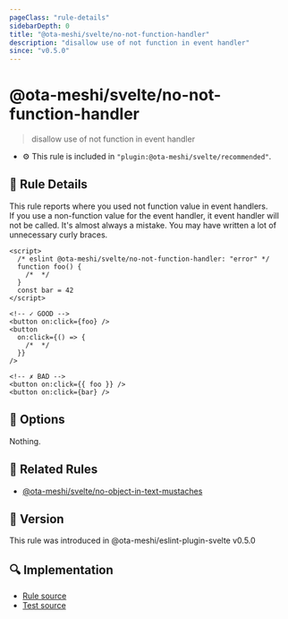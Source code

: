 ```yaml
---
pageClass: "rule-details"
sidebarDepth: 0
title: "@ota-meshi/svelte/no-not-function-handler"
description: "disallow use of not function in event handler"
since: "v0.5.0"
---
```


# @ota-meshi/svelte/no-not-function-handler

> disallow use of not function in event handler

- :gear: This rule is included in `"plugin:@ota-meshi/svelte/recommended"`.

## :book: Rule Details

This rule reports where you used not function value in event handlers.  
If you use a non-function value for the event handler, it event handler will not be called. It's almost always a mistake. You may have written a lot of unnecessary curly braces.

<ESLintCodeBlock>

<!--eslint-skip-->

```svelte
<script>
  /* eslint @ota-meshi/svelte/no-not-function-handler: "error" */
  function foo() {
    /*  */
  }
  const bar = 42
</script>

<!-- ✓ GOOD -->
<button on:click={foo} />
<button
  on:click={() => {
    /*  */
  }}
/>

<!-- ✗ BAD -->
<button on:click={{ foo }} />
<button on:click={bar} />
```

</ESLintCodeBlock>

## :wrench: Options

Nothing.

## :couple: Related Rules

- [@ota-meshi/svelte/no-object-in-text-mustaches]

[@ota-meshi/svelte/no-object-in-text-mustaches]: ./no-object-in-text-mustaches.md

## :rocket: Version

This rule was introduced in @ota-meshi/eslint-plugin-svelte v0.5.0

## :mag: Implementation

- [Rule source](https://github.com/ota-meshi/eslint-plugin-svelte/blob/main/src/rules/no-not-function-handler.ts)
- [Test source](https://github.com/ota-meshi/eslint-plugin-svelte/blob/main/tests/src/rules/no-not-function-handler.ts)
